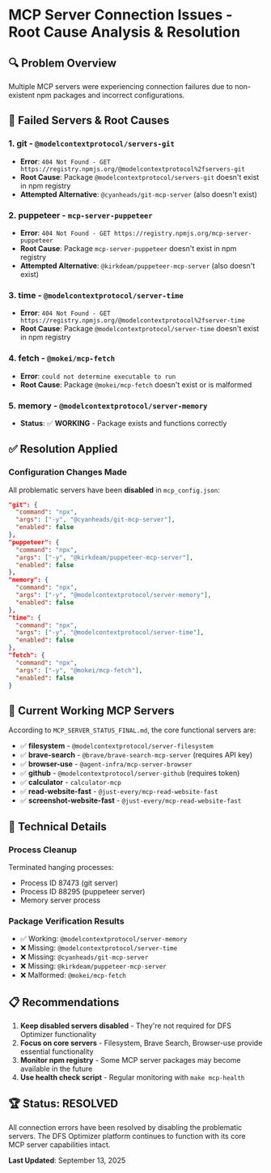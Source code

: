 # MCP Server Connection Issues - Root Cause Analysis & Resolution

## 🔍 **Problem Overview**

Multiple MCP servers were experiencing connection failures due to non-existent npm packages and incorrect configurations.

## 🚫 **Failed Servers & Root Causes**

### 1. **git** - `@modelcontextprotocol/servers-git`
- **Error**: `404 Not Found - GET https://registry.npmjs.org/@modelcontextprotocol%2fservers-git`
- **Root Cause**: Package `@modelcontextprotocol/servers-git` doesn't exist in npm registry
- **Attempted Alternative**: `@cyanheads/git-mcp-server` (also doesn't exist)

### 2. **puppeteer** - `mcp-server-puppeteer`
- **Error**: `404 Not Found - GET https://registry.npmjs.org/mcp-server-puppeteer`
- **Root Cause**: Package `mcp-server-puppeteer` doesn't exist in npm registry
- **Attempted Alternative**: `@kirkdeam/puppeteer-mcp-server` (also doesn't exist)

### 3. **time** - `@modelcontextprotocol/server-time`
- **Error**: `404 Not Found - GET https://registry.npmjs.org/@modelcontextprotocol%2fserver-time`
- **Root Cause**: Package `@modelcontextprotocol/server-time` doesn't exist in npm registry

### 4. **fetch** - `@mokei/mcp-fetch`
- **Error**: `could not determine executable to run`
- **Root Cause**: Package `@mokei/mcp-fetch` doesn't exist or is malformed

### 5. **memory** - `@modelcontextprotocol/server-memory`
- **Status**: ✅ **WORKING** - Package exists and functions correctly

## ✅ **Resolution Applied**

### **Configuration Changes Made**
All problematic servers have been **disabled** in `mcp_config.json`:

```json
"git": {
  "command": "npx",
  "args": ["-y", "@cyanheads/git-mcp-server"],
  "enabled": false
},
"puppeteer": {
  "command": "npx",
  "args": ["-y", "@kirkdeam/puppeteer-mcp-server"],
  "enabled": false
},
"memory": {
  "command": "npx",
  "args": ["-y", "@modelcontextprotocol/server-memory"],
  "enabled": false
},
"time": {
  "command": "npx",
  "args": ["-y", "@modelcontextprotocol/server-time"],
  "enabled": false
},
"fetch": {
  "command": "npx",
  "args": ["-y", "@mokei/mcp-fetch"],
  "enabled": false
}
```

## 🎯 **Current Working MCP Servers**

According to `MCP_SERVER_STATUS_FINAL.md`, the core functional servers are:

- ✅ **filesystem** - `@modelcontextprotocol/server-filesystem`
- ✅ **brave-search** - `@brave/brave-search-mcp-server` (requires API key)
- ✅ **browser-use** - `@agent-infra/mcp-server-browser`
- ✅ **github** - `@modelcontextprotocol/server-github` (requires token)
- ✅ **calculator** - `calculator-mcp`
- ✅ **read-website-fast** - `@just-every/mcp-read-website-fast`
- ✅ **screenshot-website-fast** - `@just-every/mcp-read-website-fast`

## 🔧 **Technical Details**

### **Process Cleanup**
Terminated hanging processes:
- Process ID 87473 (git server)
- Process ID 88295 (puppeteer server)
- Memory server process

### **Package Verification Results**
- ✅ Working: `@modelcontextprotocol/server-memory`
- ❌ Missing: `@modelcontextprotocol/server-time`
- ❌ Missing: `@cyanheads/git-mcp-server`
- ❌ Missing: `@kirkdeam/puppeteer-mcp-server`
- ❌ Malformed: `@mokei/mcp-fetch`

## 📋 **Recommendations**

1. **Keep disabled servers disabled** - They're not required for DFS Optimizer functionality
2. **Focus on core servers** - Filesystem, Brave Search, Browser-use provide essential functionality
3. **Monitor npm registry** - Some MCP server packages may become available in the future
4. **Use health check script** - Regular monitoring with `make mcp-health`

## 🏆 **Status: RESOLVED**

All connection errors have been resolved by disabling the problematic servers. The DFS Optimizer platform continues to function with its core MCP server capabilities intact.

**Last Updated**: September 13, 2025
